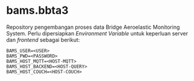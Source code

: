 # bams.bbta3

Repository pengembangan proses data Bridge Aeroelastic Monitoring System. Perlu dipersiapkan
_Environment Variable_ untuk keperluan server dan _frontend_ sebagai berikut:

```
BAMS_USER=<USER>
BAMS_PWD=<PASSWORD>
BAMS_HOST_MQTT=<HOST-MQTT>
BAMS_HOST_BACKEND=<HOST-QUERY>
BAMS_HOST_COUCH=<HOST-COUCH>
```
